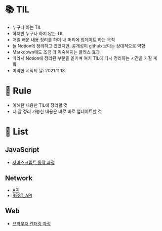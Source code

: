 # 📚 TIL

- 누구나 아는 TIL
- 하지만 누구나 하지 않는 TIL
- 매일 배운 내용 정리를 하며 내 머리에 업데이트 하는 목적
- 늘 Notion에 정리하고 있었지만, 공개성이 github 보다는 상대적으로 약함
- Markdown에도 조금 더 익숙해지는 플러스 효과
- 따라서 Notion에 정리된 부분을 옮기며 여기 TIL에 다시 정리하는 시간을 가질 계획
- 미약한 시작의 날: 2021.11.13.

# 📑 Rule

- 이해한 내용만 TIL에 정리할 것
- 더 잘 정리 가능한 내용은 바로 바로 업데이트할 것

# 📜 List

## JavaScript

- [자바스크립트 동작 과정](https://github.com/chwonseok/TIL/blob/master/JavaScript/How_JS_Works.md)

## Network

- [API](https://github.com/chwonseok/TIL/blob/master/Network/API.md)
- [REST_API](https://github.com/chwonseok/TIL/blob/master/Network/REST_API.md)

## Web

- [브라우저 렌더링 과정](https://github.com/chwonseok/TIL/blob/master/Web/How_Browser_Works.md)
